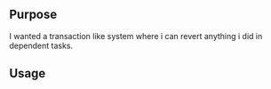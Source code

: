 ## Purpose

I wanted a transaction like system where i can revert anything i did in dependent tasks.

## Usage

```go

```